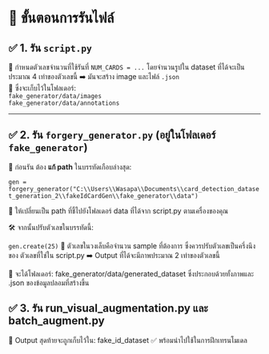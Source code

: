 # 📘 **ขั้นตอนการรันไฟล์**

## ✅ 1. รัน `script.py`

🔧 กำหนดตัวเลขจำนวนที่ใช้รันที่ ``` NUM_CARDS = ... ``` โดยจำนวนรูปใน dataset ที่ได้จะเป็นประมาณ 4 เท่าของตัวเลขนี้
➡️ มันจะสร้าง image และไฟล์ `.json`  
📁 ซึ่งจะเก็บไว้ในโฟลเดอร์:  
`fake_generator/data/images`  
`fake_generator/data/annotations`

---

## ✅ 2. รัน `forgery_generator.py` (อยู่ในโฟลเดอร์ `fake_generator`)

🔧 ก่อนรัน ต้อง **แก้ path** ในบรรทัดเกือบล่างสุด:

``` gen = forgery_generator("C:\\Users\\Wasapa\\Documents\\card_detection_dataset_generation_2\\fakeIdCardGen\\fake_generator\\data") ```

📌 ให้เปลี่ยนเป็น path ที่ชี้ไปยังโฟลเดอร์ data ที่ได้จาก script.py ตามเครื่องของคุณ

🛠 จากนั้นปรับตัวเลขในบรรทัดนี้:

``` gen.create(25) ```
📌 ตัวเลขในวงเล็บคือจำนวน sample ที่ต้องการ ซึ่งควรปรับตัวเลขเป็นครึ่งนึงของ ตัวเลขที่ใช่ใน script.py
➡️ Output ที่ได้จะมีภาพประมาณ 2 เท่าของตัวเลขนี้

📁 จะได้โฟลเดอร์:
fake_generator/data/generated_dataset
ซึ่งประกอบด้วยทั้งภาพและ .json ของข้อมูลปลอมที่สร้างขึ้น

## ✅ 3. รัน run_visual_augmentation.py และ batch_augment.py

📁 Output สุดท้ายจะถูกเก็บไว้ใน:
fake_id_dataset
✅ พร้อมนำไปใช้ในการฝึกเทรนโมเดล
